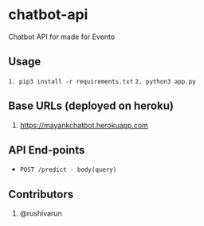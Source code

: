 # chatbot-api
Chatbot API for made for Evento

## Usage
```1. pip3 install -r requirements.txt```
```2. python3 app.py```

## Base URLs (deployed on heroku)
1. https://mayankchatbot.herokuapp.com

## API End-points
- ```POST /predict - body(query) ```

## Contributors
1. @rushivarun

